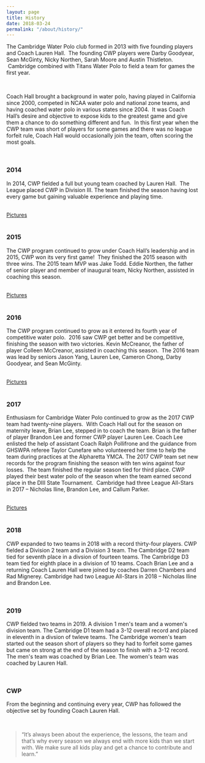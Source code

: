 ```yaml
---
layout: page
title: History
date: 2018-03-24
permalink: "/about/history/"
---
```


The Cambridge Water Polo club formed in 2013 with five founding players and Coach Lauren Hall.  The founding CWP players were Darby Goodyear, Sean McGinty, Nicky Northen, Sarah Moore and Austin Thistleton.  Cambridge combined with Titans Water Polo to field a team for games the first year.

<br>

Coach Hall brought a background in water polo, having played in California since 2000, competed in NCAA water polo and national zone teams, and having coached water polo in various states since 2004.  It was Coach Hall’s desire and objective to expose kids to the greatest game and give them a chance to do something different and fun.  In this first year when the CWP team was short of players for some games and there was no league forfeit rule, Coach Hall would occasionally join the team, often scoring the most goals.

<br>

### 2014
In 2014, CWP fielded a full but young team coached by Lauren Hall.  The League placed CWP in Division III.  The team finished the season having lost every game but gaining valuable experience and playing time.
<br><br>
<div class="col-md-3 mb-2">
<a href="/gallery/2014" class="btn btn-light active w-100 p-10" role="button" aria-pressed="true">Pictures</a>
</div>

<br>

### 2015
The CWP program continued to grow under Coach Hall’s leadership and in 2015, CWP won its very first game!  They finished the 2015 season with three wins.  The 2015 team MVP was Jake Todd. Eddie Northen, the father of senior player and member of inaugural team, Nicky Northen, assisted in coaching this season. 
<br><br>
<div class="col-md-3 mb-2">
<a href="/gallery/2015" class="btn btn-light active w-100 p-10" role="button" aria-pressed="true">Pictures</a>
</div>

<br>

### 2016
The CWP program continued to grow as it entered its fourth year of competitive water polo.  2016 saw CWP get better and be competitive, finishing the season with two victories. Kevin McCreanor, the father of player Colleen McCreanor, assisted in coaching this season.  The 2016 team was lead by seniors Jason Yang, Lauren Lee, Cameron Chong, Darby Goodyear, and Sean McGinty.
<br><br>
<div class="col-md-3 mb-2">
<a href="/gallery/2016" class="btn btn-light active w-100 p-10" role="button" aria-pressed="true">Pictures</a>
</div>

<br>

### 2017
Enthusiasm for Cambridge Water Polo continued to grow as the 2017 CWP team had twenty-nine players.  With Coach Hall out for the season on maternity leave, Brian Lee, stepped in to coach the team.  Brian is the father of player Brandon Lee and former CWP player Lauren Lee.  Coach Lee enlisted the help of assistant Coach Ralph Pollifrone and the guidance from GHSWPA referee Taylor Cunefare who volunteered her time to help the team during practices at the Alpharetta YMCA.
The 2017 CWP team set new records for the program finishing the season with ten wins against four losses.  The team finished the regular season tied for third place.  CWP played their best water polo of the season when the team earned second place in the DIII State Tournament.  Cambridge had three League All-Stars in 2017 – Nicholas Iline, Brandon Lee, and Callum Parker.
<br><br>
<div class="col-md-3 mb-2">
<a href="/gallery/2017" class="btn btn-light active w-100 p-10" role="button" aria-pressed="true">Pictures</a>
</div>
<br>

### 2018
CWP expanded to two teams in 2018 with a record thirty-four players.  CWP fielded a Division 2 team and a Division 3 team.  The Cambridge D2 team tied for seventh place in a divsion of fourteen teams.  The Cambridge D3 team tied for eighth place in a division of 10 teams.  Coach Brian Lee and a returning Coach Lauren Hall were joined by coaches Darren Chambers and Rad Mignerey. 
Cambridge had two League All-Stars in 2018 – Nicholas Iline and Brandon Lee.

<br>

### 2019
CWP fielded two teams in 2019.  A division 1 men's team and a women's division team.  The Cambridge D1 team had a 3-12 overall record and placed in eleventh in a divsion of twleve teams.  The Cambridge women's team started out the season short of players so they had to forfeit some games but came on strong at the end of the season to finish with a 3-12 record.  The men's team was coached by Brian Lee.  The women's team was coached by Lauren Hall. 

<br>

### CWP
From the beginning and continuing every year, CWP has followed the objective set by founding Coach Lauren Hall.

<br>

> “It’s always been about the experience, the lessons, the team and that’s why every season we always end with more kids than we start with. We make sure all kids play and get a chance to contribute and learn.”
